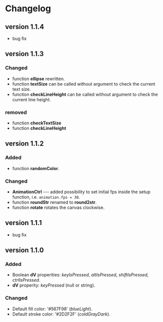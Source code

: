 # Changelog

## version 1.1.4
- bug fix

## version 1.1.3

### Changed
- function **ellipse** rewritten.
- function **textSize** can be called without argument to check the current text size.
- function **checkLineHeight** can be called without argument to check the current line height.

### removed
- function **checkTextSize**
- function **checkLineHeight**

## version 1.1.2

### Added
- function **randomColor**.

### Changed
- **AnimationCtrl** --- added possibility to set initial fps inside the setup function, i.e. `animation.fps = 30`.
- function **roundStr** renamed to **round2str**.
- function **rotate** rotates the canvas clockwise.

## version 1.1.1
- bug fix

## version 1.1.0

### Added
- Boolean **dV** properities: *keyIsPressed*, *altIsPressed*, *shiftIsPressed*, *ctrlIsPressed*.
- **dV** properity: *keyPressed* (null or string).

### Changed
- Default fill color: '#567F98' (*blueLight*).
- Default stroke color: '#2D2F2F' (*coldGrayDark*).